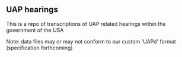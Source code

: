 ## UAP hearings

This is a repo of transcriptions of UAP related hearings within the government of the USA

Note: data files may or may not conform to our custom 'UAPd' format (specification forthcoming)
